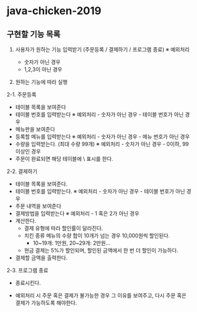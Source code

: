 # java-chicken-2019

## 구현할 기능 목록

1. 사용자가 원하는 기능 입력받기 (주문등록 / 결제하기 / 프로그램 종료)
※ 예외처리
    - 숫자가 아닌 경우
    - 1,2,3이 아닌 경우
    
2. 원하는 기능에 따라 실행

2-1. 주문등록
- 테이블 목록을 보여준다
- 테이블 번호를 입력받는다
    ※ 예외처리
        - 숫자가 아닌 경우
        - 테이블 번호가 아닌 경우
- 메뉴판을 보여준다
- 등록할 메뉴를 입력받는다
    ※ 예외처리
        - 숫자가 아닌 경우
        - 메뉴 번호가 아닌 경우
- 수량을 입력받는다. (최대 수량 99개)
    ※ 예외처리
        - 숫자가 아닌 경우
        - 0이하, 99 이상인 경우
- 주문이 완료되면 해당 테이블에 \ 표시를 한다. 

2-2. 결제하기
- 테이블 목록을 보여준다.
- 테이블 번호를 입력받는다.
    ※ 예외처리
        - 숫자가 아닌 경우
        - 테이블 번호가 아닌 경우
- 주문 내역을 보여준다
- 결제방법을 입력받는다
    ※ 예외처리
        - 1 혹은 2가 아닌 경우
- 계산한다.
    - 결제 유형에 따라 할인률이 달라진다.
    - 치킨 종류 메뉴의 수량 합이 10개가 넘는 경우 10,000원씩 할인된다.
        - 10~19개: 1만원, 20~29개: 2만원...
    - 현금 결제는 5%가 할인되며, 할인된 금액에서 한 번 더 할인이 가능하다.
- 결제할 금액을 출력한다.

2-3. 프로그램 종료
- 종료시킨다.

* 예외처리 시
주문 혹은 결제가 불가능한 경우 그 이유를 보여주고, 다시 주문 혹은 결제가 가능하도록 해야한다. 
